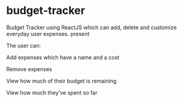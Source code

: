 # budget-tracker
Budget Tracker using ReactJS which can add, delete and customize everyday user expenses. present

The user can:

Add expenses which have a name and a cost

Remove expenses

View how much of their budget is remaining

View how much they've spent so far
